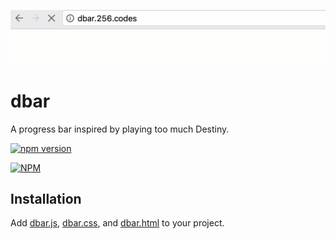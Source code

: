 
![](example.gif)

dbar
====

A progress bar inspired by playing too much Destiny.

[![npm version](https://badge.fury.io/js/dbar.svg)](https://badge.fury.io/js/dbar)


[![NPM](https://nodei.co/npm/dbar.png)](https://nodei.co/npm/dbar/)

Installation
------------

Add [dbar.js](src/dbar.js), [dbar.css](src/dbar.css), and [dbar.html](src/dbar.html) to your project.

